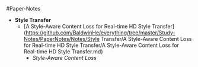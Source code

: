 #Paper-Notes
* **Style Transfer**
    * [A Style-Aware Content Loss for Real-time HD Style Transfer](https://github.com/BaldwinHe/everything/tree/master/Study-Notes/PaperNotes/Notes/Style Transfer/A Style-Aware Content Loss for Real-time HD Style Transfer/A Style-Aware Content Loss for Real-time HD Style Transfer.md)
        * *Style-Aware Content Loss*